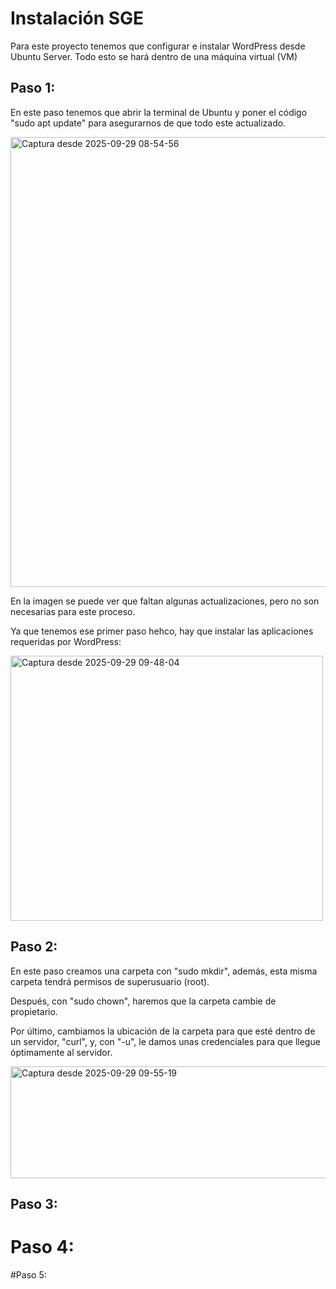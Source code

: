 # Instalación SGE

Para este proyecto tenemos que configurar e instalar WordPress desde Ubuntu Server. Todo esto se hará dentro de una máquina virtual (VM)

## Paso 1:

En este paso tenemos que abrir la terminal de Ubuntu y poner el código "sudo apt update" para asegurarnos de que todo este actualizado.


<img width="920" height="720" alt="Captura desde 2025-09-29 08-54-56" src="https://github.com/user-attachments/assets/104268ca-3a4d-4441-9c37-34c5fb19fa5e" />


En la imagen se puede ver que faltan algunas actualizaciones, pero no son necesarias para este proceso.


Ya que tenemos ese primer paso hehco, hay que instalar las aplicaciones requeridas por WordPress:


<img width="500" height="424" alt="Captura desde 2025-09-29 09-48-04" src="https://github.com/user-attachments/assets/9eb74208-a2b3-4356-9320-c99a73bc5bb9" />


## Paso 2:
En este paso creamos una carpeta con "sudo mkdir", además, esta misma carpeta tendrá permisos de superusuario (root).


Después, con "sudo chown", haremos que la carpeta cambie de propietario.


Por último, cambiamos la ubicación de la carpeta para que esté dentro de un servidor, "curl", y, con "-u", le damos unas credenciales para que llegue óptimamente al servidor.


<img width="800" height="179" alt="Captura desde 2025-09-29 09-55-19" src="https://github.com/user-attachments/assets/3c65494d-ecdd-4568-bbd4-22dab34b6d8c" />


## Paso 3:


# Paso 4:


#Paso 5:

